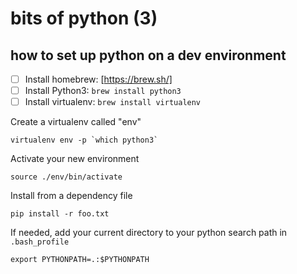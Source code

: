 # bits of python (3)

## how to set up python on a dev environment

- [ ] Install homebrew: [https://brew.sh/]
- [ ] Install Python3: `brew install python3`
- [ ] Install virtualenv: `brew install virtualenv`

Create a virtualenv called "env"
```
virtualenv env -p `which python3`
```

Activate your new environment
```
source ./env/bin/activate
```

Install from a dependency file
```
pip install -r foo.txt
```

If needed, add your current directory to your python search path in
`.bash_profile`
```
export PYTHONPATH=.:$PYTHONPATH
```
